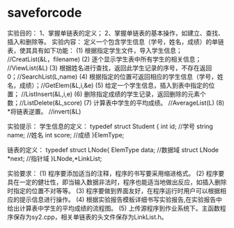 # saveforcode
实验目的：
1、掌握单链表的定义；
2、掌握单链表的基本操作，如建立、查找、插入和删除等。
实验内容：
定义一个包含学生信息（学号，姓名，成绩）的单链表，使其具有如下功能：
(1) 根据指定学生文件，导入学生信息； //CreatList(&L，filename)
(2) 逐个显示学生表中所有学生的相关信息； //ViewList(&L)
(3) 根据姓名进行查找，返回此学生记录的序号，不存在返回0；//SearchList(L,name)
(4) 根据指定的位置可返回相应的学生信息（学号，姓名，成绩）；//GetElem(&L,i,&e) 
(5) 给定一个学生信息，插入到表中指定的位置； //ListInsert(&L,i,e)
(6) 删除指定成绩的学生记录，返回删除的元素个数；//ListDelete(&L,score)
(7) 计算表中学生的平均成绩。  //AverageList(L)
(8) *将链表逆置。 //invert(&L)


实验提示： 
学生信息的定义：
typedef struct Student {
    int  id;       //学号
    string name; //姓名
    int score;     //成绩
}ElemType;


链表的定义：
typedef struct LNode{
     ElemType   data;       //数据域
     struct LNode  *next;   //指针域
}LNode,*LinkList;   


实验要求：
(1) 程序要添加适当的注释，程序的书写要采用缩进格式。
(2) 程序要具在一定的健壮性，即当输入数据非法时，程序也能适当地做出反应，如插入删除时指定的位置不对等等。
(3) 程序要做到界面友好，在程序运行时用户可以根据相应的提示信息进行操作。
(4) 根据实验报告模板详细书写实验报告,在实验报告中给出计算表中学生的平均成绩的流程图。
(5) 上传源程序到作业系统下。主函数程序保存为sy2.cpp，相关单链表的头文件保存为LinkList.h。
